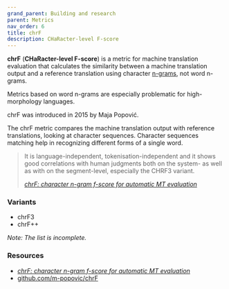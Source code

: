 ```yaml
---
grand_parent: Building and research
parent: Metrics
nav_order: 6
title: chrF
description: CHaRacter-level F-score
---
```


**chrF** (**CHaRacter-level F-score**) is a metric for machine translation evaluation that calculates the similarity between a machine translation output and a reference translation using character [n-grams](../../concepts/n-gram.md), not word n-grams.

Metrics based on word n-grams are especially problematic for high-morphology languages.

chrF was introduced in 2015 by Maja Popović.

The chrF metric compares the machine translation output with reference translations, looking at character sequences. Character sequences matching help in recognizing different forms of a single word.

> It is language-independent, tokenisation-independent and it shows good correlations with human judgments both on the system- as well as with on the segment-level, especially the CHRF3 variant.
>
> [*chrF: character n-gram f-score for automatic MT evaluation*](#resources)

### Variants

- chrF3
- chrF++

*Note: The list is incomplete.*

### Resources

- [*chrF: character n-gram f-score for automatic MT evaluation*](https://aclanthology.org/W15-3049.pdf)
- [github.com/m-popovic/chrF](https://github.com/m-popovic/chrF)
